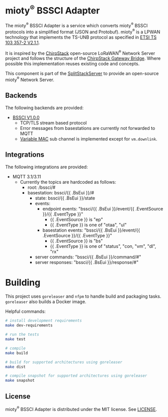 # mioty<sup>&reg;</sup> BSSCI Adapter

The mioty<sup>&reg;</sup> BSSCI Adapter is a service which converts mioty<sup>&reg;</sup> BSSCI protocols into a simplified format (JSON and Protobuf). mioty<sup>&reg;</sup> is a LPWAN technology that implements the TS-UNB protocol as specified in [ETSI TS 103 357-2 V2.1.1](https://www.etsi.org/deliver/etsi_ts/103300_103399/10335702/02.01.01_60/ts_10335702v020101p.pdf
).

It is inspired by the [ChirpStack](https://github.com/chirpstack/chirpstack) open-source LoRaWAN<sup>&reg;</sup> Network Server project and follows the structure of the [ChirpStack Gateway Bridge](https://github.com/chirpstack/chirpstack-gateway-bridge). Where possible this implementation reuses existing code and concepts.

This component is part of the [SplitStackServer](https://github.com/SplitStackServer) to provide an open-source mioty<sup>&reg;</sup> Network Server.

## Backends

The following backends are provided:

* [BSSCI V1.0.0](https://developers.mioty-alliance.com/wp-content/uploads/2025/01/BSSCI_specification_v1.0.0_rev1.pdf)
    * TCP/TLS stream based protocol 
    * Error messages from basestations are currently not forwarded to MQTT
    * [Variable MAC](https://developers.mioty-alliance.com/wp-content/uploads/2025/01/BSSCI_Attachement_VM_v1.0.0.pdf) sub channel is implemented except for `vm.downlink`. 

    

## Integrations

The following integrations are provided:

* MQTT 3.1/3.11
    * Currently the topics are hardcoded as follows: 
        * root: /bssci/#
        * basestation: bssci/{{ .BsEui }}/#
            * state: bssci/{{ .BsEui }}/state
            * events: 
                * endpoint events: "bssci/{{ .BsEui }}/event/{{ .EventSource }}/{{ .EventType }}"
                    * {{ .EventSource }} is "ep"
                    * {{ .EventType }} is one of "otaa", "ul"
                * basestation events: "bssci/{{ .BsEui }}/event/{{ .EventSource }}/{{ .EventType }}"
                    * {{ .EventSource }} is "bs"
                    * {{ .EventType }} is one of "status", "con, "vm", "dl", "rx"
            * server commands: "bssci/{{ .BsEui }}/command/#"
            * server responses: "bssci/{{ .BsEui }}/response/#"


# Building 

This project uses `goreleaser` and `nfpm` to handle build and packaging tasks. `goreleaser` also builds a Docker image.

Helpful commands:


```bash
# install development requirements
make dev-requirements

# run the tests
make test

# compile
make build

# build for supported architectures using goreleaser
make dist

# compile snapshot for supported architectures using goreleaser
make snapshot
```

## License

mioty<sup>&reg;</sup> BSSCI Adapter is distributed under the MIT license. See 
[LICENSE](https://github.com/SplitStackServer/mioty-bssci-adapter/blob/main/LICENSE).
